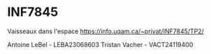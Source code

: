 # INF7845
Vaisseaux dans l'espace
https://info.uqam.ca/~privat/INF7845/TP2/

Antoine LeBel - LEBA23068603
Tristan Vacher - VACT24119400
